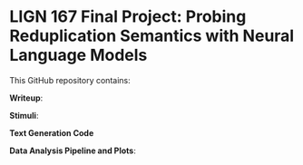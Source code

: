 # LIGN 167 Final Project: Probing Reduplication Semantics with Neural Language Models

This GitHub repository contains:

**Writeup**: 

**Stimuli**:

**Text Generation Code**

**Data Analysis Pipeline and Plots**:

